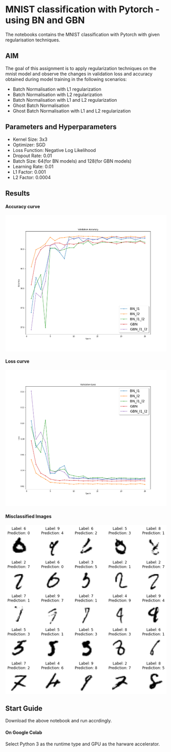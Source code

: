 # MNIST classification with Pytorch - using BN and GBN

The notebooks contains the MNIST classification with Pytorch with given regularisation techniques.

## AIM
The goal of this assignment is to apply regularization techniques on the mnist model and observe the changes in 
validation loss and accuracy obtained during model training in the following scenarios:

- Batch Normalisation with L1 regularization
- Batch Normalisation with L2 regularization
- Batch Normalisation with L1 and L2 regularization
- Ghost Batch Normalisation
- Ghost Batch Normalisation with L1 and L2 regularization



## Parameters and Hyperparameters
- Kernel Size: 3x3
- Optimizer: SGD
- Loss Function: Negative Log Likelihood
- Dropout Rate: 0.01
- Batch Size: 64(for BN models) and 128(for GBN models)
- Learning Rate: 0.01
- L1 Factor: 0.001
- L2 Factor: 0.0004


## Results

#### Accuracy curve
![accuracy](https://github.com/namanphy/EVA5/blob/main/S6/images/accuracy.png)

#### Loss curve
![accuracy](https://github.com/namanphy/EVA5/blob/main/S6/images/loss.png)

#### Misclassified Images
![accuracy](https://github.com/namanphy/EVA5/blob/main/S6/images/incorrect_predictions.png)


## Start Guide
Download the above notebook and run accrdingly.

#### On Google Colab
Select Python 3 as the runtime type and GPU as the harware accelerator.

